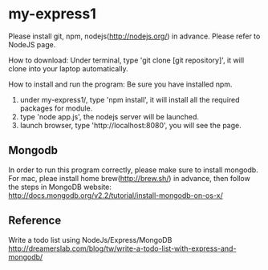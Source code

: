 my-express1
===========


Please install git, npm, nodejs(http://nodejs.org/) in advance. Please refer to NodeJS page.

How to download:
Under terminal, type 'git clone [git repository]', it will clone into your laptop automatically.<br>

How to install and run the program:
Be sure you have installed npm.

1. under my-express1/, type 'npm install', it will install all the required packages for module.
2. type 'node app.js', the nodejs server will be launched.
3. launch browser, type 'http://localhost:8080', you will see the page.


Mongodb
-------------
In order to run this program correctly, please make sure to install mongodb.
For mac, pleae install home brew(http://brew.sh/) in advance, then follow the steps in MongoDB website:
http://docs.mongodb.org/v2.2/tutorial/install-mongodb-on-os-x/



Reference
-------------
Write a todo list using NodeJs/Express/MongoDB
http://dreamerslab.com/blog/tw/write-a-todo-list-with-express-and-mongodb/
